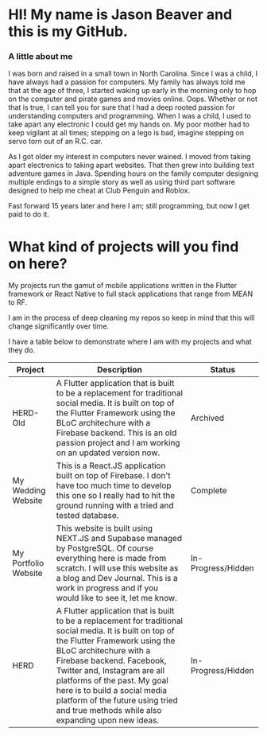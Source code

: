 # HI! My name is Jason Beaver and this is my GitHub.

### A little about me

I was born and raised in a small town in North Carolina. Since I was a child, I have always had a passion for computers. My family has always told me that at the age of three, I started waking up early in the morning only to hop on the computer and pirate games and movies online. Oops. Whether or not that is true, I can tell you for sure that I had a deep rooted passion for understanding computers and programming.
When I was a child, I used to take apart any electronic I could get my hands on. My poor mother had to keep vigilant at all times; stepping on a lego is bad, imagine stepping on servo torn out of an R.C. car.

As I got older my interest in computers never wained. I moved from taking apart electronics to taking apart websites. That then grew into building text adventure games in Java. Spending hours on the family computer designing multiple endings to a simple story as well as using third part software designed to help me cheat at Club Penguin and Roblox.

Fast forward 15 years later and here I am; still programming, but now I get paid to do it.

# What kind of projects will you find on here?
My projects run the gamut of mobile applications written in the Flutter framework or React Native to full stack applications that range from MEAN to RF.

I am in the process of deep cleaning my repos so keep in mind that this will change significantly over time.

I have a table below to demonstrate where I am with my projects and what they do.

| Project | Description | Status |
| ----------- | ----------- | ----------- |
| HERD-Old | A Flutter application that is built to be a replacement for traditional social media. It is built on top of the Flutter Framework using the BLoC architechure with a Firebase backend. This is an old passion project and I am working on an updated version now. | Archived |
| My Wedding Website | This is a React.JS application built on top of Firebase. I don't have too much time to develop this one so I really had to hit the ground running with a tried and tested database. | Complete |
| My Portfolio Website | This website is built using NEXT.JS and Supabase managed by PostgreSQL. Of course everything here is made from scratch. I will use this website as a blog and Dev Journal. This is a work in progress and if you would like to see it, let me know. | In-Progress/Hidden |
| HERD | A Flutter application that is built to be a replacement for traditional social media. It is built on top of the Flutter Framework using the BLoC architechure with a Firebase backend. Facebook, Twitter and, Instagram are all platforms of the past. My goal here is to build a social media platform of the future using tried and true methods while also expanding upon new ideas. | In-Progress/Hidden |
